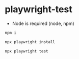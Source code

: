 # playwright-test



- Node is required (node, npm)

```bash
npm i

npx playwright install

npx playwright test
```



